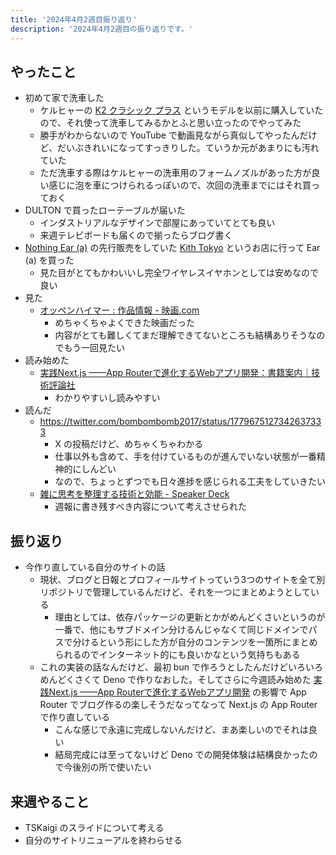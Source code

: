 ```yaml
---
title: '2024年4月2週目振り返り'
description: '2024年4月2週目の振り返りです。'
---
```


## やったこと

- 初めて家で洗車した
  - ケルヒャーの [K2 クラシック プラス](https://www.kaercher.com/jp/home-garden/pressure-washers/k-2-classic-plus-16009740.html) というモデルを以前に購入していたので、それ使って洗車してみるかとふと思い立ったのでやってみた
  - 勝手がわからないので YouTube で動画見ながら真似してやったんだけど、だいぶきれいになってすっきりした。ていうか元があまりにも汚れていた
  - ただ洗車する際はケルヒャーの洗車用のフォームノズルがあった方が良い感じに泡を車につけられるっぽいので、次回の洗車までにはそれ買っておく
- DULTON で買ったローテーブルが届いた
  - インダストリアルなデザインで部屋にあっていてとても良い
  - 来週テレビボードも届くので揃ったらブログ書く
- [Nothing Ear (a)](https://jp.nothing.tech/products/ear-a) の先行販売をしていた [Kith Tokyo](https://kithtokyo.com/) というお店に行って Ear (a) を買った
  - 見た目がとてもかわいいし完全ワイヤレスイヤホンとしては安めなので良い
- 見た
  - [オッペンハイマー : 作品情報 - 映画.com](https://eiga.com/movie/99887/)
    - めちゃくちゃよくできた映画だった
    - 内容がとても難しくてまだ理解できてないところも結構ありそうなのでもう一回見たい
- 読み始めた
  - [実践Next.js ——App Routerで進化するWebアプリ開発：書籍案内｜技術評論社](https://gihyo.jp/book/2024/978-4-297-14061-8)
    - わかりやすいし読みやすい
- 読んだ
  - https://twitter.com/bombombomb2017/status/1779675127342637333
    - X の投稿だけど、めちゃくちゃわかる
    - 仕事以外も含めて、手を付けているものが進んでいない状態が一番精神的にしんどい
    - なので、ちょっとずつでも日々進捗を感じられる工夫をしていきたい
  - [雑に思考を整理する技術と効能 - Speaker Deck](https://speakerdeck.com/konifar/za-nisi-kao-wozheng-li-suruji-shu-toxiao-neng)
    - 週報に書き残すべき内容について考えさせられた

## 振り返り

- 今作り直している自分のサイトの話
  - 現状、ブログと日報とプロフィールサイトっていう3つのサイトを全て別リポジトリで管理しているんだけど、それを一つにまとめようとしている
    - 理由としては、依存パッケージの更新とかがめんどくさいというのが一番で、他にもサブドメイン分けるんじゃなくて同じドメインでパスで分けるという形にした方が自分のコンテンツを一箇所にまとめられるのでインターネット的にも良いかなという気持ちもある
  - これの実装の話なんだけど、最初 bun で作ろうとしたんだけどいろいろめんどくさくて Deno で作りなおした。そしてさらに今週読み始めた [実践Next.js ——App Routerで進化するWebアプリ開発](https://gihyo.jp/book/2024/978-4-297-14061-8) の影響で App Router でブログ作るの楽しそうだなってなって Next.js の App Router で作り直している
    - こんな感じで永遠に完成しないんだけど、まあ楽しいのでそれは良い
    - 結局完成には至ってないけど Deno での開発体験は結構良かったので今後別の所で使いたい

## 来週やること

- TSKaigi のスライドについて考える
- 自分のサイトリニューアルを終わらせる
